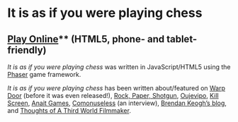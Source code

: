 # It is as if you were playing chess

## [Play Online](http://www.pippinbarr.com/games/itisasifyouwereplayingchess/)** (HTML5, phone- and tablet-friendly)

_It is as if you were playing chess_ was written in JavaScript/HTML5 using the [Phaser](http://www.phaser.io/) game framework.

_It is as if you were playing chess_ has been written about/featured on [Warp Door](http://warpdoor.com/2016/08/17/it-is-as-if-you-were-playing-chess-pippin-barr/) (before it was even released!), [Rock, Paper, Shotgun](https://www.rockpapershotgun.com/2016/08/20/best-free-games-of-the-week-29/), [Oujevipo](http://oujevipo.fr/general/5508-it-is-as-if-you-were-playing-chess/), [Kill Screen](https://killscreen.com/articles/game-pretending-play-chess-performance/), [Anait Games](http://www.anaitgames.com/articulos/it-is-as-if-you-were-playing-chess), [Comonuseless](https://commonuseless.com/2016/09/18/it-is-as-if-you-were-playing-chess-pippin-barr/) (an interview), [Brendan Keogh&#8217;s blog](https://brkeogh.com/2016/10/19/theyre-good-games-brent/), and [Thoughts of A Third World Filmmaker](https://thoughtsofathirdworldfilmmaker.wordpress.com/2016/10/18/megabyte-size-look-at-it-is-as-if-you-were-playing-chess-and-bennet-foddys-speed-chess/).
